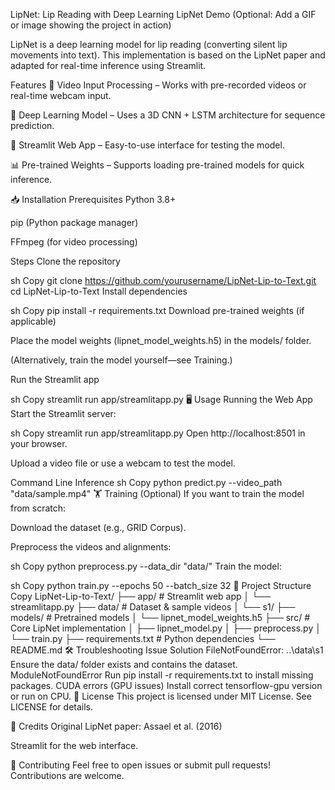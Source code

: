 LipNet: Lip Reading with Deep Learning
LipNet Demo (Optional: Add a GIF or image showing the project in action)

LipNet is a deep learning model for lip reading (converting silent lip movements into text). This implementation is based on the LipNet paper and adapted for real-time inference using Streamlit.

Features
🎥 Video Input Processing – Works with pre-recorded videos or real-time webcam input.

🤖 Deep Learning Model – Uses a 3D CNN + LSTM architecture for sequence prediction.

🚀 Streamlit Web App – Easy-to-use interface for testing the model.

📊 Pre-trained Weights – Supports loading pre-trained models for quick inference.

📥 Installation
Prerequisites
Python 3.8+

pip (Python package manager)

FFmpeg (for video processing)

Steps
Clone the repository

sh
Copy
git clone https://github.com/yourusername/LipNet-Lip-to-Text.git
cd LipNet-Lip-to-Text
Install dependencies

sh
Copy
pip install -r requirements.txt
Download pre-trained weights (if applicable)

Place the model weights (lipnet_model_weights.h5) in the models/ folder.

(Alternatively, train the model yourself—see Training.)

Run the Streamlit app

sh
Copy
streamlit run app/streamlitapp.py
🖥️ Usage
Running the Web App
Start the Streamlit server:

sh
Copy
streamlit run app/streamlitapp.py
Open http://localhost:8501 in your browser.

Upload a video file or use a webcam to test the model.

Command Line Inference
sh
Copy
python predict.py --video_path "data/sample.mp4"
🏋️ Training (Optional)
If you want to train the model from scratch:

Download the dataset (e.g., GRID Corpus).

Preprocess the videos and alignments:

sh
Copy
python preprocess.py --data_dir "data/"
Train the model:

sh
Copy
python train.py --epochs 50 --batch_size 32
📁 Project Structure
Copy
LipNet-Lip-to-Text/
├── app/                  # Streamlit web app
│   └── streamlitapp.py
├── data/                 # Dataset & sample videos
│   └── s1/
├── models/               # Pretrained models
│   └── lipnet_model_weights.h5
├── src/                  # Core LipNet implementation
│   ├── lipnet_model.py
│   ├── preprocess.py
│   └── train.py
├── requirements.txt      # Python dependencies
└── README.md
🛠️ Troubleshooting
Issue	Solution
FileNotFoundError: ..\data\s1	Ensure the data/ folder exists and contains the dataset.
ModuleNotFoundError	Run pip install -r requirements.txt to install missing packages.
CUDA errors (GPU issues)	Install correct tensorflow-gpu version or run on CPU.
📜 License
This project is licensed under MIT License. See LICENSE for details.

🙏 Credits
Original LipNet paper: Assael et al. (2016)

Streamlit for the web interface.

🤝 Contributing
Feel free to open issues or submit pull requests! Contributions are welcome.
